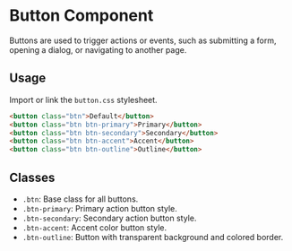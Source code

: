 # Button Component

Buttons are used to trigger actions or events, such as submitting a form, opening a dialog, or navigating to another page.

## Usage

Import or link the `button.css` stylesheet.

```html
<button class="btn">Default</button>
<button class="btn btn-primary">Primary</button>
<button class="btn btn-secondary">Secondary</button>
<button class="btn btn-accent">Accent</button>
<button class="btn btn-outline">Outline</button>
```

## Classes

- `.btn`: Base class for all buttons.
- `.btn-primary`: Primary action button style.
- `.btn-secondary`: Secondary action button style.
- `.btn-accent`: Accent color button style.
- `.btn-outline`: Button with transparent background and colored border.
